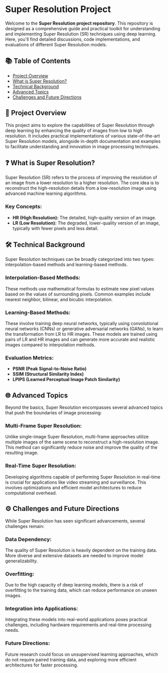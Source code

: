 # Super Resolution Project

Welcome to the **Super Resolution project repository**. This repository is designed as a comprehensive guide and practical toolkit for understanding and implementing Super Resolution (SR) techniques using deep learning. Here, you'll find detailed discussions, code implementations, and evaluations of different Super Resolution models.

## 📚 Table of Contents
- [Project Overview](#project-overview)
- [What is Super Resolution?](#what-is-super-resolution)
- [Technical Background](#technical-background)
- [Advanced Topics](#advanced-topics)
- [Challenges and Future Directions](#challenges-and-future-directions)
## 🌟 Project Overview
This project aims to explore the capabilities of Super Resolution through deep learning by enhancing the quality of images from low to high resolution. It includes practical implementations of various state-of-the-art Super Resolution models, alongside in-depth documentation and examples to facilitate understanding and innovation in image processing techniques.

## ❓ What is Super Resolution?
Super Resolution (SR) refers to the process of improving the resolution of an image from a lower resolution to a higher resolution. The core idea is to reconstruct the high-resolution details from a low-resolution image using advanced machine learning algorithms.

### Key Concepts:
- **HR (High Resolution):** The detailed, high-quality version of an image.
- **LR (Low Resolution):** The degraded, lower-quality version of an image, typically with fewer pixels and less detail.

## 🛠️ Technical Background
Super Resolution techniques can be broadly categorized into two types: interpolation-based methods and learning-based methods.

### Interpolation-Based Methods:
These methods use mathematical formulas to estimate new pixel values based on the values of surrounding pixels. Common examples include nearest neighbor, bilinear, and bicubic interpolation.

### Learning-Based Methods:
These involve training deep neural networks, typically using convolutional neural networks (CNNs) or generative adversarial networks (GANs), to learn the transformation from LR to HR images. These models are trained using pairs of LR and HR images and can generate more accurate and realistic images compared to interpolation methods.

### Evaluation Metrics:
- **PSNR (Peak Signal-to-Noise Ratio)**
- **SSIM (Structural Similarity Index)**
- **LPIPS (Learned Perceptual Image Patch Similarity)**

## 🌐 Advanced Topics
Beyond the basics, Super Resolution encompasses several advanced topics that push the boundaries of image processing:

### Multi-Frame Super Resolution:
Unlike single-image Super Resolution, multi-frame approaches utilize multiple images of the same scene to reconstruct a high-resolution image. This method can significantly reduce noise and improve the quality of the resulting image.

### Real-Time Super Resolution:
Developing algorithms capable of performing Super Resolution in real-time is crucial for applications like video streaming and surveillance. This involves optimizations and efficient model architectures to reduce computational overhead.

## ⚙️ Challenges and Future Directions
While Super Resolution has seen significant advancements, several challenges remain:

### Data Dependency:
The quality of Super Resolution is heavily dependent on the training data. More diverse and extensive datasets are needed to improve model generalizability.

### Overfitting:
Due to the high capacity of deep learning models, there is a risk of overfitting to the training data, which can reduce performance on unseen images.

### Integration into Applications:
Integrating these models into real-world applications poses practical challenges, including hardware requirements and real-time processing needs.

### Future Directions:
Future research could focus on unsupervised learning approaches, which do not require paired training data, and exploring more efficient architectures for faster processing.
